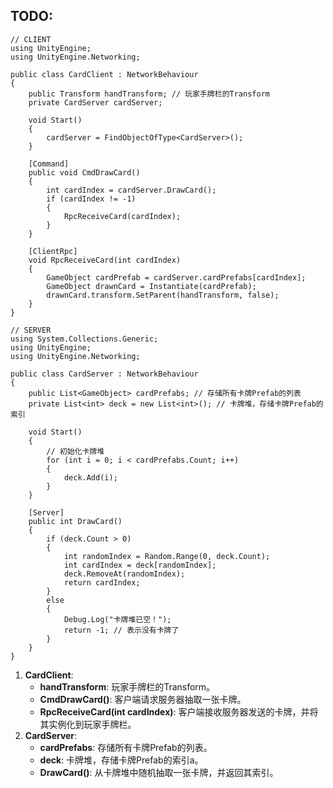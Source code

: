 ## TODO:

``` CSharp
// CLIENT
using UnityEngine;
using UnityEngine.Networking;

public class CardClient : NetworkBehaviour
{
    public Transform handTransform; // 玩家手牌栏的Transform
    private CardServer cardServer;

    void Start()
    {
        cardServer = FindObjectOfType<CardServer>();
    }

    [Command]
    public void CmdDrawCard()
    {
        int cardIndex = cardServer.DrawCard();
        if (cardIndex != -1)
        {
            RpcReceiveCard(cardIndex);
        }
    }

    [ClientRpc]
    void RpcReceiveCard(int cardIndex)
    {
        GameObject cardPrefab = cardServer.cardPrefabs[cardIndex];
        GameObject drawnCard = Instantiate(cardPrefab);
        drawnCard.transform.SetParent(handTransform, false);
    }
}
```

``` Csharp
// SERVER
using System.Collections.Generic;
using UnityEngine;
using UnityEngine.Networking;

public class CardServer : NetworkBehaviour
{
    public List<GameObject> cardPrefabs; // 存储所有卡牌Prefab的列表
    private List<int> deck = new List<int>(); // 卡牌堆，存储卡牌Prefab的索引

    void Start()
    {
        // 初始化卡牌堆
        for (int i = 0; i < cardPrefabs.Count; i++)
        {
            deck.Add(i);
        }
    }

    [Server]
    public int DrawCard()
    {
        if (deck.Count > 0)
        {
            int randomIndex = Random.Range(0, deck.Count);
            int cardIndex = deck[randomIndex];
            deck.RemoveAt(randomIndex);
            return cardIndex;
        }
        else
        {
            Debug.Log("卡牌堆已空！");
            return -1; // 表示没有卡牌了
        }
    }
}
```
1. **CardClient**:
    - **handTransform**: 玩家手牌栏的Transform。
    - **CmdDrawCard()**: 客户端请求服务器抽取一张卡牌。
    - **RpcReceiveCard(int cardIndex)**: 客户端接收服务器发送的卡牌，并将其实例化到玩家手牌栏。
2. **CardServer**:
    - **cardPrefabs**: 存储所有卡牌Prefab的列表。
    - **deck**: 卡牌堆，存储卡牌Prefab的索引a。
    - **DrawCard()**: 从卡牌堆中随机抽取一张卡牌，并返回其索引。